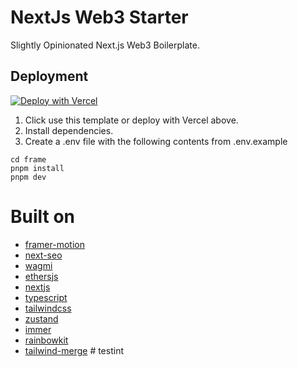 # NextJs Web3 Starter

Slightly Opinionated Next.js Web3 Boilerplate.

## Deployment

[![Deploy with Vercel](https://vercel.com/button)](https://vercel.com/new/clone?repository-url=https%3A%2F%2Fgithub.com%2FzkSoju%2Fwagmi-boiler)

1. Click use this template or deploy with Vercel above.
2. Install dependencies.
3. Create a .env file with the following contents from .env.example

```
cd frame
pnpm install
pnpm dev
```

# Built on

- [framer-motion](https://www.framer.com/motion/)
- [next-seo](https://github.com/garmeeh/next-seo)
- [wagmi](https://github.com/tmm/wagmi/)
- [ethersjs](https://docs.ethers.io/v5/)
- [nextjs](https://nextjs.org/)
- [typescript](https://www.typescriptlang.org/)
- [tailwindcss](https://tailwindcss.com/)
- [zustand](https://github.com/pmndrs/zustand)
- [immer](https://github.com/immerjs/immer)
- [rainbowkit](https://www.rainbowkit.com/docs/introduction)
- [tailwind-merge](https://github.com/dcastil/tailwind-merge)
#   t e s t i n t  
 